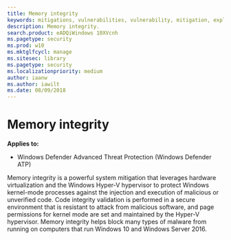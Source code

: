 ```yaml
---
title: Memory integrity
keywords: mitigations, vulnerabilities, vulnerability, mitigation, exploit, exploits, emet
description: Memory integrity.
search.product: eADQiWindows 10XVcnh
ms.pagetype: security
ms.prod: w10
ms.mktglfcycl: manage
ms.sitesec: library
ms.pagetype: security
ms.localizationpriority: medium
author: iaanw
ms.author: iawilt
ms.date: 08/09/2018
---
```




# Memory integrity


**Applies to:**

- Windows Defender Advanced Threat Protection (Windows Defender ATP)

Memory integrity is a powerful system mitigation that leverages hardware virtualization and the Windows Hyper-V hypervisor to protect Windows kernel-mode processes against the injection and execution of malicious or unverified code. Code integrity validation is performed in a secure environment that is resistant to attack from malicious software, and page permissions for kernel mode are set and maintained by the Hyper-V hypervisor. Memory integrity helps block many types of malware from running on computers that run Windows 10 and Windows Server 2016.



